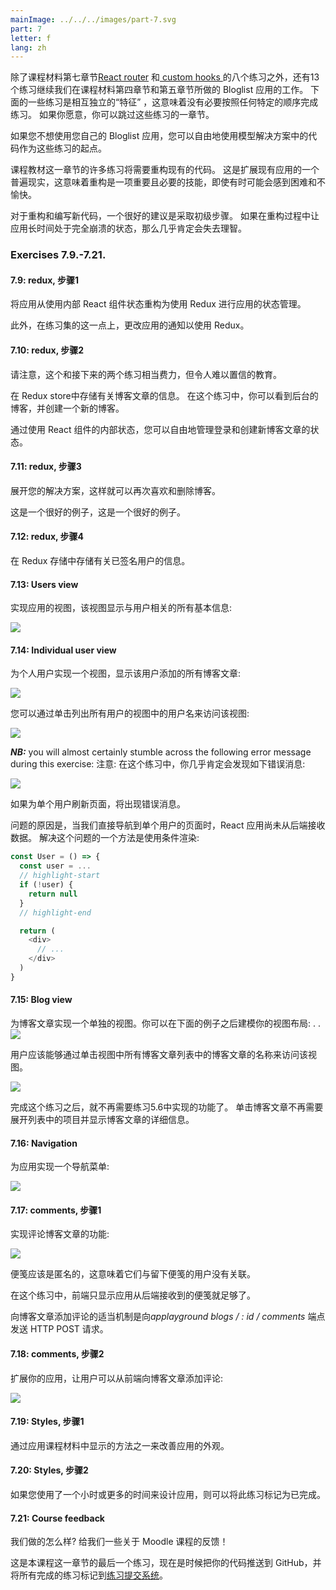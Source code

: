 ```yaml
---
mainImage: ../../../images/part-7.svg
part: 7
letter: f
lang: zh
---
```


<div class="content">


<!-- In addition to the eight exercises in the [React router](/zh/part7/react_router) and [custom hooks]() sections of this seventh part of the course material, there are 13 exercises that continue our work on the Bloglist application that we worked on in parts four and five of the course material. Some of the following exercises are "features" that are independent of one another, meaning that there is no need to finish the exercises in any particular order. You are free to skip over a part of the exercises if you wish to do so. -->
除了课程材料第七章节[React router](/zh/part7/react_router) 和[ custom hooks ]()的八个练习之外，还有13个练习继续我们在课程材料第四章节和第五章节所做的 Bloglist 应用的工作。 下面的一些练习是相互独立的“特征” ，这意味着没有必要按照任何特定的顺序完成练习。 如果你愿意，你可以跳过这些练习的一章节。

<!-- If you do not want to use your own Bloglist application, you are free to use the code from the model solution as a starting point for these exercises. -->
如果您不想使用您自己的 Bloglist 应用，您可以自由地使用模型解决方案中的代码作为这些练习的起点。

<!-- Many of the exercises in this part of the course material will require the refactoring of existing code. This is a common reality of extending existing applications, meaning that refactoring is an important and necessary skill even if it may feel difficult and unpleasant at times. -->
课程教材这一章节的许多练习将需要重构现有的代码。 这是扩展现有应用的一个普遍现实，这意味着重构是一项重要且必要的技能，即使有时可能会感到困难和不愉快。

<!-- One good piece of advice for both refactoring and writing new code is to take <i> baby steps</i>. Losing your sanity is almost guaranteed if you leave the application in a completely broken state for long periods of time while refactoring. -->
对于重构和编写新代码，一个很好的建议是采取初级步骤。 如果在重构过程中让应用长时间处于完全崩溃的状态，那么几乎肯定会失去理智。

</div>


<div class="tasks">


### Exercises 7.9.-7.21.
#### 7.9: redux, 步骤1
<!-- Refactor the application from using internal React component state to using Redux for the application's state management. -->
将应用从使用内部 React 组件状态重构为使用 Redux 进行应用的状态管理。

<!-- Additionally, change the application's notifications to use Redux at this point of the exercise set. -->
此外，在练习集的这一点上，更改应用的通知以使用 Redux。

#### 7.10: redux, 步骤2
<!-- _Note_ that this and the next two exercises are quite laborious but incredibly educational. -->
请注意，这个和接下来的两个练习相当费力，但令人难以置信的教育。

<!-- Store the information about blog posts in the Redux store. In this exercise it is enought that you can see the blogs in backend and create a new blog. -->
在 Redux store中存储有关博客文章的信息。 在这个练习中，你可以看到后台的博客，并创建一个新的博客。

<!-- You are free to manage the state for logging in and creating new blog posts by using the internal state of React components. -->
通过使用 React 组件的内部状态，您可以自由地管理登录和创建新博客文章的状态。

#### 7.11: redux, 步骤3
<!-- Expand your solution so that it is again possible to like and delete a blog. -->
展开您的解决方案，这样就可以再次喜欢和删除博客。

<!-- Laajenna ratkaisua siten, että blogien liketys ja poisto toimivat. -->
这是一个很好的例子，这是一个很好的例子。

#### 7.12: redux, 步骤4
<!-- Store the information about the signed in user in the Redux store. -->
在 Redux 存储中存储有关已签名用户的信息。

#### 7.13: Users view
<!-- Implement a view to the application that displays all of the basic information related to users: -->
实现应用的视图，该视图显示与用户相关的所有基本信息:

![](../../images/7/41.png)


#### 7.14: Individual user view
<!-- Implement a view for individual users, that displays all of the blog posts added by that user: -->
为个人用户实现一个视图，显示该用户添加的所有博客文章:

![](../../images/7/44.png)


<!-- You can access the view by clicking the name of the user in the view that lists all users: -->
您可以通过单击列出所有用户的视图中的用户名来访问该视图:

![](../../images/7/43.png)


<i>**NB:**</i> you will almost certainly stumble across the following error message during this exercise:
注意: 在这个练习中，你几乎肯定会发现如下错误消息:

![](../../images/7/42ea.png)


<!-- The error message will occur if you refresh the page for an individual user. -->
如果为单个用户刷新页面，将出现错误消息。

<!-- The cause of the issue is that when we navigate directly to the page of an individual user, the React application has not yet received the data from the backend. One solution for fixing the problem is to use conditional rendering: -->
问题的原因是，当我们直接导航到单个用户的页面时，React 应用尚未从后端接收数据。 解决这个问题的一个方法是使用条件渲染:

```js
const User = () => {
  const user = ...
  // highlight-start
  if (!user) {
    return null
  }
  // highlight-end

  return (
    <div>
      // ...
    </div>
  )
}
```

#### 7.15: Blog view
<!-- Implement a separate view for blog posts. You can model the layout of your view after the following example: -->
为博客文章实现一个单独的视图。你可以在下面的例子之后建模你的视图布局:
.
.
![](../../images/7/45.png)


<!-- Users should be able to access the view by clicking the name of the blog post in the view that lists of all of the blog posts. -->
用户应该能够通过单击视图中所有博客文章列表中的博客文章的名称来访问该视图。

![](../../images/7/46.png)


<!-- After you're done with this exercise, the functionality that was implemented in exercise 5.6 is no longer necessary. Clicking a blog post no longer needs to expand the item in the list and display the details of the blog post. -->
完成这个练习之后，就不再需要练习5.6中实现的功能了。 单击博客文章不再需要展开列表中的项目并显示博客文章的详细信息。

#### 7.16: Navigation
<!-- Implement a navigation menu for the application: -->
为应用实现一个导航菜单:

![](../../images/7/47.png)


#### 7.17: comments, 步骤1
<!-- Implement the functionality for commenting on blog posts: -->
实现评论博客文章的功能:

![](../../images/7/48.png)


<!-- Comments should be anonymous, meaning that they are not associated to the user who left the comment. -->
便笺应该是匿名的，这意味着它们与留下便笺的用户没有关联。

<!-- In this exercise it is enough for the frontend to only display the comments that the application receives from the backend. -->
在这个练习中，前端只显示应用从后端接收到的便笺就足够了。

<!-- An appropriate mechanism for adding comments to a blog post would be an HTTP POST request to the <i>api/blogs/:id/comments</i> endpoint. -->
向博客文章添加评论的适当机制是向<i>applayground blogs / : id / comments</i> 端点发送 HTTP POST 请求。

#### 7.18: comments, 步骤2
<!-- Extend your application so that users can add comments to blog posts from the frontend: -->
扩展你的应用，让用户可以从前端向博客文章添加评论:

![](../../images/7/49.png)


#### 7.19: Styles, 步骤1
<!-- Improve the appearance of your application by applying one of the methods shown in the course material. -->
通过应用课程材料中显示的方法之一来改善应用的外观。

#### 7.20: Styles, 步骤2
<!-- You can mark this exercise as finished if you use an hour or more for styling your application. -->
如果您使用了一个小时或更多的时间来设计应用，则可以将此练习标记为已完成。

#### 7.21: Course feedback
<!-- How did we do? Give us some feedback for the course in Moodle! -->
我们做的怎么样? 给我们一些关于 Moodle 课程的反馈！

<!-- This was the last exercise for this part of the course and it's time to push your code to GitHub and mark all of your finished exercises to the [exercise submission system](https://studies.cs.helsinki.fi/stats/courses/fullstackopen). -->
这是本课程这一章节的最后一个练习，现在是时候把你的代码推送到 GitHub，并将所有完成的练习标记到[练习提交系统]( https://studies.cs.helsinki.fi/stats/courses/fullstackopen )。

</div>

